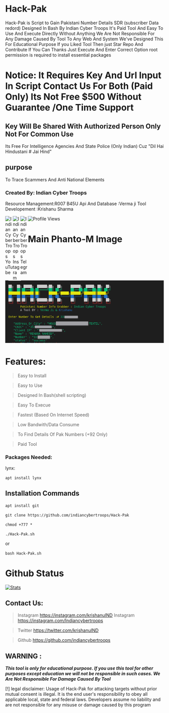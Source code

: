 # Hack-Pak
Hack-Pak is Script to Gain Pakistani Number Details SDR (subscriber Data redord) Designed In Bash By Indian Cyber Troops
It's Paid Tool And Easy To Use And Execute Directly Without Anything
We Are Not Responsible For Any Damage Caused By Tool To Any Web And System We've Designed This For Educational Purpose 
If you Liked Tool Then just Star Repo And Contribute If You Can Thanks 
Just Execute And Enter Correct Option 
root permission is required to install essential packages 

# Notice: It Requires Key And Url Input In Script Contact Us For Both (Paid Only) Its Not Free $500 Without Guarantee /One Time Support 
## Key Will Be Shared With Authorized Person Only Not For Common Use 
Its Free For Intelligence Agencies And State Police (Only Indian) Cuz "Dil Hai Hindustani # Jai Hind"
## purpose
To Trace Scammers And Anti National Elements 
### Created By: Indian Cyber Troops 
Resource Management:R007 B45U 
Api And Database   :Verma ji
Tool Developement  :Krishanu Sharma
<p>
 <a href="https://www.youtube.com/c/indiancybertroops">
    <img align="left" alt="Indian Cyber Troops YouTube" width="24px" src="https://cdn.jsdelivr.net/npm/simple-icons@3.2.0/icons/youtube.svg" />
  </a>
    <a href="https://instagram.com/indiancybertroops">
    <img align="left" alt="Indian Cyber Troops Instagram" width="24px" src="https://cdn.jsdelivr.net/npm/simple-icons@3.2.0/icons/instagram.svg" />
  </a>
     <a href="https://t.me/indiancybertroops">
    <img align="left" alt="Indian Cyber Troops Telegram" width="24px" src="https://cdn.jsdelivr.net/npm/simple-icons@3.2.0/icons/telegram.svg" />
  </a>

</p>
   
   ![Profile Views](https://hits.seeyoufarm.com/api/count/incr/badge.svg?url=https://github.com/indiancybertroopsy/&title=Profile%20Views)
# Main Phanto-M Image
![](hack-pak.png)
# Features:
>Easy to Install

>Easy to Use

>Designed In Bash(shell scripting)

>Easy To Execue

>Fastest (Based On Internet Speed)

>Low Bandwith/Data Consume

>To Find Details Of Pak Numbers (+92 Only)

> Paid Tool
### Packages Needed: 
lynx: 
``` 
apt install lynx
```
## Installation Commands

``` 
apt install git
```
``` 
git clone https://github.com/indiancybertroops/Hack-Pak
```
``` 
chmod +777 *
```
``` 
./Hack-Pak.sh
```
or 
``` 
bash Hack-Pak.sh
````
# Github Status
[![Stats](https://github-stats-alpha.vercel.app/api/?username=indiancybertroops&cc=fff&tc=DF7431&ic=DF7431 "Stats")](https://github.com/indiancybertroops "Stats")<br>

## Contact Us: 


>Instagram
https://instagram.com/krishanuIND
>Instagram
https://instagram.com/Indiancybertroops


>Twitter
https://twitter.com/krishanuIND


>Github
https://github.com/indiancybertroops

## WARNING : 
***This tool is only for educational purpose. If you use this tool for other purposes except education we will not be responsible in such cases. We Are Not Responsible For Damage Caused By Tool***

[!] legal disclaimer: Usage of Hack-Pak for attacking targets without prior mutual consent is illegal. It is the end user's responsibility to obey all applicable local, state and federal laws. Developers assume no liability and are not responsible for any misuse or damage caused by this program
